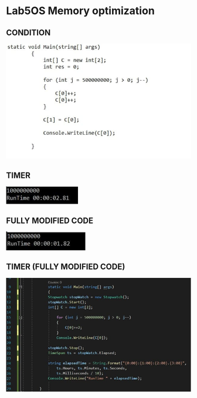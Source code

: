 # Lab5OS Memory optimization
## CONDITION

![Image alt](https://github.com/AlexandrBerbat/lab5OS/blob/main/%D0%BB%D0%B0%D0%B15/res/5.jpg)

## TIMER

![Image alt](https://github.com/AlexandrBerbat/lab5OS/blob/main/%D0%BB%D0%B0%D0%B15/res/2.jpg)

## FULLY MODIFIED CODE

![Image alt](https://github.com/AlexandrBerbat/lab5OS/blob/main/%D0%BB%D0%B0%D0%B15/res/3.jpg)

## TIMER (FULLY MODIFIED CODE)

![Image alt](https://github.com/AlexandrBerbat/lab5OS/blob/main/%D0%BB%D0%B0%D0%B15/res/4.jpg)
